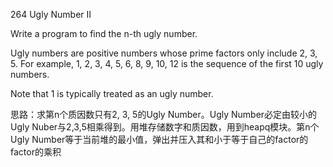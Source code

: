 264 Ugly Number II

Write a program to find the n-th ugly number.

Ugly numbers are positive numbers whose prime factors only include 2, 3, 5. For example, 1, 2, 3, 4, 5, 6, 8, 9, 10, 12 is the sequence of the first 10 ugly numbers.

Note that 1 is typically treated as an ugly number. 

思路：求第n个质因数只有2, 3, 5的Ugly Number。Ugly Number必定由较小的Ugly Nuber与2,3,5相乘得到。用堆存储数字和质因数，用到heapq模块。第n个Ugly Number等于当前堆的最小值，弹出并压入其和小于等于自己的factor的factor的乘积